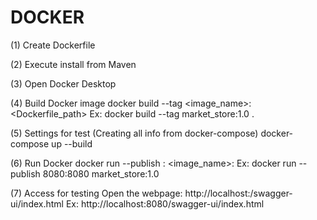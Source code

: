 # DOCKER

(1) Create Dockerfile


(2) Execute install from Maven


(3) Open Docker Desktop


(4) Build Docker image
        docker build --tag <image_name>:<version> <Dockerfile_path>
    Ex: docker build --tag market_store:1.0 .


(5) Settings for test (Creating all info from docker-compose)
        docker-compose up --build


(6) Run Docker
        docker run --publish <port>:<port> <image_name>:<version>
    Ex: docker run --publish 8080:8080 market_store:1.0


(7) Access for testing
        Open the webpage: http://localhost:<port>/swagger-ui/index.html
    Ex: http://localhost:8080/swagger-ui/index.html
